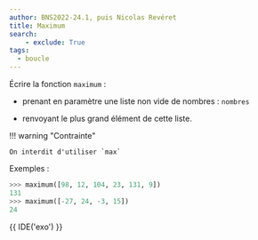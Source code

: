 ```yaml
---
author: BNS2022-24.1, puis Nicolas Revéret
title: Maximum
search:
    - exclude: True
tags:
  - boucle
---
```

Écrire la fonction `maximum` :

* prenant en paramètre une liste non vide de nombres : `nombres`
  
* renvoyant le plus grand élément de cette liste.

!!! warning "Contrainte"

    On interdit d'utiliser `max`

Exemples :

```python
>>> maximum([98, 12, 104, 23, 131, 9])
131
>>> maximum([-27, 24, -3, 15])
24
```

{{ IDE('exo') }}
